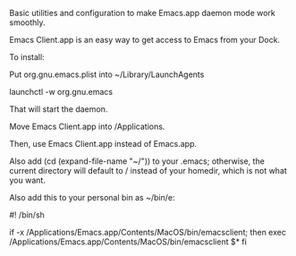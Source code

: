 Basic utilities and configuration to make Emacs.app daemon mode work smoothly.

Emacs Client.app is an easy way to get access to Emacs from your Dock.

To install:

Put org.gnu.emacs.plist into ~/Library/LaunchAgents

launchctl -w org.gnu.emacs

That will start the daemon.

Move Emacs Client.app into /Applications.

Then, use Emacs Client.app instead of Emacs.app.

Also add (cd (expand-file-name "~/")) to your .emacs; otherwise, the current directory will default to / instead of your homedir, which is not what you want.

Also add this to your personal bin as ~/bin/e:

#! /bin/sh

if -x /Applications/Emacs.app/Contents/MacOS/bin/emacsclient; then
    exec /Applications/Emacs.app/Contents/MacOS/bin/emacsclient $*
fi


